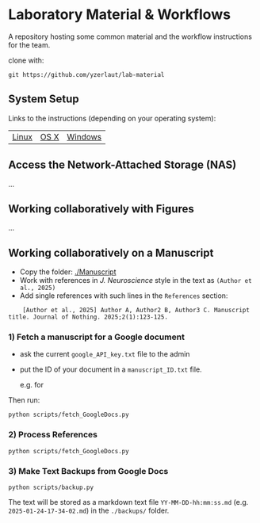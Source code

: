 # Laboratory Material & Workflows

A repository hosting some common material and the workflow instructions for the team.

clone with:
```
git https://github.com/yzerlaut/lab-material
```

## System Setup

Links to the instructions (depending on your operating system):

|     |     |     |
| --- | --- | --- |
| [Linux](./Setup/Linux.md) | [OS X](./Setup/OSX.md) | [Windows](./Setup/Windows.md) |

## Access the Network-Attached Storage (NAS)

...

## Working collaboratively with Figures

...

## Working collaboratively on a Manuscript

- Copy the folder: [./Manuscript](./Manuscript)
- Work with references in *J. Neuroscience* style in the text as `(Author et al., 2025)`
- Add single references with such lines in the `References` section:
```
    [Author et al., 2025] Author A, Author2 B, Author3 C. Manuscript title. Journal of Nothing. 2025;2(1):123-125.
```

### 1) Fetch a manuscript for a Google document

- ask the current `google_API_key.txt` file to the admin

- put the ID of your document in a `manuscript_ID.txt` file.

    e.g. for 

Then run:

```
python scripts/fetch_GoogleDocs.py
```

### 2) Process References

```
python scripts/fetch_GoogleDocs.py
```

### 3) Make Text Backups from Google Docs

```
python scripts/backup.py
```

The text will be stored as a markdown text file 
`YY-MM-DD-hh:mm:ss.md` (e.g. `2025-01-24-17-34-02.md`) in the `./backups/` folder.



